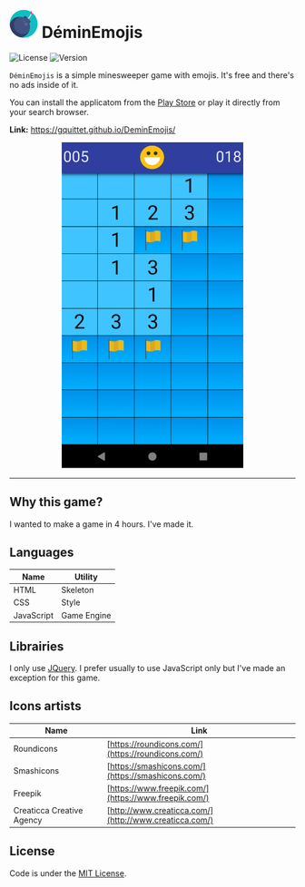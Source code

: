 # ![Logo](assets/logo.png "DéminEmojis logo") DéminEmojis

![License](https://img.shields.io/badge/License-MIT-green.svg)
![Version](https://img.shields.io/badge/version-1.0.8-blue.svg)

`DéminEmojis` is a simple minesweeper game with emojis. It's free and there's
no ads inside of it.

You can install the applicatom from the [Play
Store](https://play.google.com/store/apps/details?id=com.teamglider.emojisweeper)
or play it directly from your search browser.

**Link:** https://gquittet.github.io/DeminEmojis/

<p align="center">
	<img src="assets/game.png" alt="Game (Preview)" width="320">
</p>

---

## Why this game?

I wanted to make a game in 4 hours. I've made it.

## Languages

| Name       | Utility     |
|------------|-------------|
| HTML       | Skeleton    |
| CSS        | Style       |
| JavaScript | Game Engine |

## Librairies

I only use [JQuery](https://jquery.com/). I prefer usually to use JavaScript
only but I've made an exception for this game.

## Icons artists

| Name                      | Link                                                   |
|---------------------------|--------------------------------------------------------|
| Roundicons                | [https://roundicons.com/](https://roundicons.com/)     |
| Smashicons                | [https://smashicons.com/](https://smashicons.com/)     |
| Freepik                   | [https://www.freepik.com/](https://www.freepik.com/)   |
| Creaticca Creative Agency | [http://www.creaticca.com/](http://www.creaticca.com/) |

## License

Code is under the [MIT License](https://github.com/gquittet/DeminEmojis/blob/master/LICENSE).
